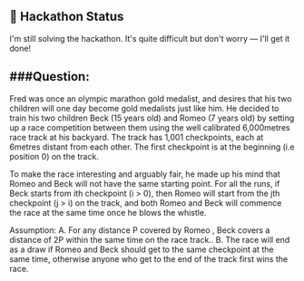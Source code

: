 ## 📣 Hackathon Status

I'm still solving the hackathon. It's quite difficult but don't worry — I'll get it done!

###Question:
--
Fred was once an olympic marathon gold medalist, and desires that his two children will one day become gold medalists just like him. He decided to train his two children Beck (15 years old) and Romeo (7 years old) by setting up a race competition between them using the well calibrated 6,000metres race track at his backyard. The track has 1,001 checkpoints, each at 6metres distant from each other. The first checkpoint is at the beginning (i.e position 0) on the track.

To make the race interesting and arguably fair, he made up his mind that Romeo and Beck will not have the same starting point. For all the runs, if Beck starts from ith checkpoint (i > 0), then Romeo will start from the jth checkpoint (j > i) on the track, and both Romeo and Beck will commence the race at the same time once he blows the whistle.

Assumption:
A. For any distance P covered by Romeo , Beck covers a distance of 2P within the same time on the race track..
B. The race will end as a draw if Romeo and Beck should get to the same checkpoint at the same time, otherwise anyone who get to the end of the track first wins the race.
